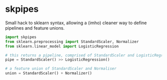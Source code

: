 # skpipes

Small hack to sklearn syntax, allowing a (imho) cleaner way to define pipelines and feature unions.

```python
import skpipes
from sklearn.preprocessing import StandardScaler, Normalizer
from sklearn.linear_model import LogisticRegression

# this returns a pipeline, comprised of StandardScaler and LogisticRegression
pipe = StandardScaler() >> LogisticRegression() 

# a feature union of StandardScaler and Normaliser
union = StandardScaler() + Normalizer()
```
